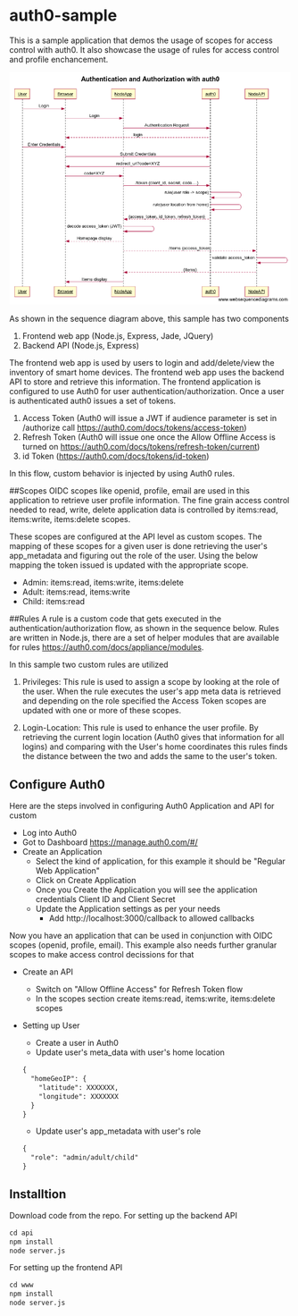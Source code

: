 # auth0-sample

This is a sample application that demos the usage of scopes for access control with auth0. It also showcase the usage of rules for access control and profile enchancement.

<img src="./doc/auth.png" />

As shown in the sequence diagram above, this sample has two components

1. Frontend web app (Node.js, Express, Jade, JQuery)
2. Backend API (Node.js, Express)

The frontend web app is used by users to login and add/delete/view the inventory of smart home devices. The frontend web app uses the backend API to store and retrieve this information. The frontend application is configured to use Auth0 for user authentication/authorization. Once a user is authenticated auth0 issues a set of tokens.

1. Access Token (Auth0 will issue a JWT if audience parameter is set in /authorize call https://auth0.com/docs/tokens/access-token)
2. Refresh Token (Auth0 will issue one once the Allow Offline Access is turned on https://auth0.com/docs/tokens/refresh-token/current)
3. id Token (https://auth0.com/docs/tokens/id-token)

In this flow, custom behavior is injected by using Auth0 rules.

##Scopes
OIDC scopes like openid, profile, email are used in this application to retrieve user profile information. The fine grain access control needed to read, write, delete application data is controlled by items:read, items:write, items:delete scopes.

These scopes are configured at the API level as custom scopes. The mapping of these scopes for a given user is done retrieving the user's app_metadata and figuring out the role of the user. Using the below mapping the token issued is updated with the appropriate scope.

* Admin: items:read, items:write, items:delete
* Adult: items:read, items:write
* Child: items:read

##Rules
A rule is a custom code that gets executed in the authentication/authorization flow, as shown in the sequence below. Rules are written in Node.js, there are a set of helper modules that are available for rules https://auth0.com/docs/appliance/modules.

In this sample two custom rules are utilized
1. Privileges: This rule is used to assign a scope by looking at the role of the user. When the rule executes the user's app meta data is retrieved and depending on the role specified the Access Token scopes are updated with one or more of these scopes.

2. Login-Location: This rule is used to enhance the user profile. By retrieving the current login location (Auth0 gives that information for all logins) and comparing with the User's home coordinates this rules finds the distance between the two and adds the same to the user's token.

## Configure Auth0

Here are the steps involved in configuring Auth0 Application and API for custom

* Log into Auth0
* Got to Dashboard https://manage.auth0.com/#/
* Create an Application
  * Select the kind of application, for this example it should be "Regular Web Application"
  * Click on Create Application
  * Once you Create the Application you will see the application credentials Client ID and Client Secret
  * Update the Application settings as per your needs
    * Add http://localhost:3000/callback to allowed callbacks
 
Now you have an application that can be used in conjunction with OIDC scopes (openid, profile, email). This example also needs further granular scopes to make access control decissions for that
 
* Create an API
  * Switch on "Allow Offline Access" for Refresh Token flow
  * In the scopes section create items:read, items:write, items:delete scopes
  
* Setting up User
  * Create a user in Auth0
  * Update user's meta_data with user's home location
  ```
  {
    "homeGeoIP": {
      "latitude": XXXXXXX,
      "longitude": XXXXXXX
    }
  }
  ```
  * Update user's app_metadata with user's role
  ```
  {
    "role": "admin/adult/child"
  }
  ```
## Installtion 
  
Download code from the repo. For setting up the backend API
  
  ```
  cd api
  npm install
  node server.js
  ```
  
  For setting up the frontend API
  
  ```
  cd www
  npm install
  node server.js
  ```
  
  
  

  
 

